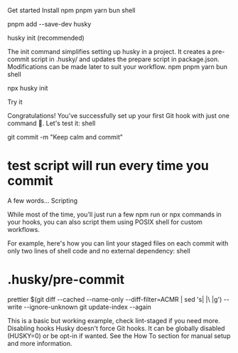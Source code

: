 Get started
Install
npm
pnpm
yarn
bun
shell

pnpm add --save-dev husky

husky init (recommended)

The init command simplifies setting up husky in a project. It creates a pre-commit script in .husky/ and updates the prepare script in package.json. Modifications can be made later to suit your workflow.
npm
pnpm
yarn
bun
shell

npx husky init

Try it

Congratulations! You've successfully set up your first Git hook with just one command 🎉. Let's test it:
shell

git commit -m "Keep calm and commit"
# test script will run every time you commit

A few words...
Scripting

While most of the time, you'll just run a few npm run or npx commands in your hooks, you can also script them using POSIX shell for custom workflows.

For example, here's how you can lint your staged files on each commit with only two lines of shell code and no external dependency:
shell

# .husky/pre-commit
prettier $(git diff --cached --name-only --diff-filter=ACMR | sed 's| |\\ |g') --write --ignore-unknown
git update-index --again

This is a basic but working example, check lint-staged if you need more.
Disabling hooks
Husky doesn't force Git hooks. It can be globally disabled (HUSKY=0) or be opt-in if wanted. See the How To section for manual setup and more information.